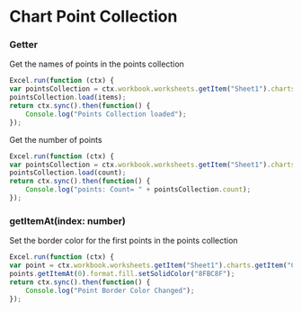 # Chart Point Collection

### Getter 

Get the names of points in the points collection
```js
Excel.run(function (ctx) { 
var pointsCollection = ctx.workbook.worksheets.getItem("Sheet1").charts.getItem("Chart1").points;
pointsCollection.load(items);
return ctx.sync().then(function() {
	Console.log("Points Collection loaded");
});
```

Get the number of points

```js
Excel.run(function (ctx) { 
var pointsCollection = ctx.workbook.worksheets.getItem("Sheet1").charts.getItem("Chart1").points;
pointsCollection.load(count);
return ctx.sync().then(function() {
	Console.log("points: Count= " + pointsCollection.count);
});

```
### getItemAt(index: number)
Set the border color for the first points in the points collection

```js
Excel.run(function (ctx) { 
var point = ctx.workbook.worksheets.getItem("Sheet1").charts.getItem("Chart1").series.getItemAt(0).points;
points.getItemAt(0).format.fill.setSolidColor("8FBC8F");
return ctx.sync().then(function() {
	Console.log("Point Border Color Changed");
});
```